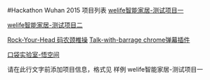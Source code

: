#Hackathon Wuhan 2015 项目列表
[welife智能家居-测试项目一](https://github.com/binhe22/HackWuhan2015) 

[welife智能家居-测试项目二](https://github.com/binhe22/HackWuhan2015)

[Rock-Your-Head 码农颈椎操](https://github.com/AaronJan/rock-your-head)
[Talk-with-barrage chrome弹幕插件](https://github.com/shimohq/barrage)

[口袋实验室-悟空间](https://github.com/wukongclub/wukong)


请在此行文字前添加项目信息，格式见 样例 welife智能家居-测试项目一 
